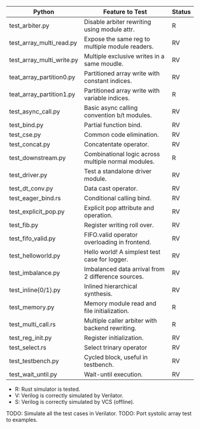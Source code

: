 | Python                    | Feature to Test                                    | Status |
|---------------------------|----------------------------------------------------|--------|
| test_arbiter.py           | Disable arbiter rewriting using module attr.       | R      |
| test_array_multi_read.py  | Expose the same reg to multiple module readers.    | RV     |
| test_array_multi_write.py | Multiple exclusive writes in a same moudle.        | RV     |
| teat_array_partition0.py  | Partitioned array write with constant indices.     | RV     |
| teat_array_partition1.py  | Partitioned array write with variable indices.     | R      |
| test_async_call.py        | Basic async calling convention b/t modules.        | RV     |
| test_bind.py              | Partial function bind.                             | RV     |
| test_cse.py               | Common code elimination.                           | RV     |
| test_concat.py            | Concatentate operator.                             | RV     |
| test_downstream.py        | Combinational logic across multiple normal modules.| R      |
| test_driver.py            | Test a standalone driver module.                   | RV     |
| test_dt_conv.py           | Data cast operator.                                | RV     |
| test_eager_bind.rs        | Conditional calling bind.                          | RV     |
| test_explicit_pop.py      | Explicit pop attribute and operation.              | RV     |
| test_fib.py               | Register writing roll over.                        | RV     |
| test_fifo_valid.py        | FIFO.valid operator overloading in frontend.       | RV     |
| test_helloworld.py        | Hello world! A simplest test case for logger.      | RV     |
| test_imbalance.py         | Imbalanced data arrival from 2 difference sources. | RV     |
| test_inline{0/1}.py       | Inlined hierarchical synthesis.                    | RV     |
| test_memory.py            | Memory module read and file initialization.        | R      |
| test_multi_call.rs        | Multiple caller arbiter with backend rewriting.    | R      |
| test_reg_init.py          | Register initialization.                           | RV     |
| test_select.rs            | Select trinary operator                            | RV     |
| test_testbench.py         | Cycled block, useful in testbench.                 | RV     |
| test_wait_until.py        | Wait-until execution.                              | RV     |


- R: Rust simulator is tested.
- V: Verilog is correctly simulated by Verilator.
- S: Verilog is correctly simulated by VCS (offline).

TODO: Simulate all the test cases in Verilator.
TODO: Port systolic array test to examples.

